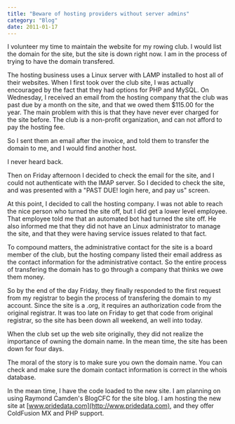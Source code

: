 ```yaml
---
title: "Beware of hosting providers without server admins"
category: "Blog"
date: 2011-01-17
---
```



I volunteer my time to maintain the website for my rowing club. I would list the domain for the site, but the site is down right now. I am in the process of trying to have the domain transfered.

The hosting business uses a Linux server with LAMP installed to host all of their websites. When I first took over the club site, I was actually encouraged by the fact that they had options for PHP and MySQL. On Wednesday, I received an email from the hosting company that the club was past due by a month on the site, and that we owed them $115.00 for the year. The main problem with this is that they have never ever charged for the site before. The club is a non-profit organization, and can not afford to pay the hosting fee. 

So I sent them an email after the invoice, and told them to transfer the domain to me, and I would find another host.

I never heard back.

Then on Friday afternoon I decided to check the email for the site, and I could not authenticate with the IMAP server. So I decided to check the site, and was presented with a "PAST DUE! login here, and pay us" screen.

At this point, I decided to call the hosting company. I was not able to reach the nice person who turned the site off, but I did get a lower level employee. That employee told me that an automated bot had turned the site off. He also informed me that they did not have an Linux administrator to manage the site, and that they were having service issues related to that fact.

To compound matters, the administrative contact for the site is a board member of the club, but the hosting company listed their email address as the contact information for the administrative contact. So the entire process of transfering the domain has to go through a company that thinks we owe them money.

So by the end of the day Friday, they finally responded to the first request from my registrar to begin the process of transfering the domain to my account. Since the site is a .org, it requires an authorization code from the original registrar. It was too late on Friday to get that code from original registrar, so the site has been down all weekend, an well into today.

When the club set up the web site originally, they did not realize the importance of owning the domain name. In the mean time, the site has been down for four days.

The moral of the story is to make sure you own the domain name. You can check and make sure the domain contact information is correct in the whois database. 

In the mean time, I have the code loaded to the new site. I am planning on using Raymond Camden's BlogCFC for the site blog. I am hosting the new site at [www.pridedata.com](http://www.pridedata.com), and they offer ColdFusion MX and PHP support.